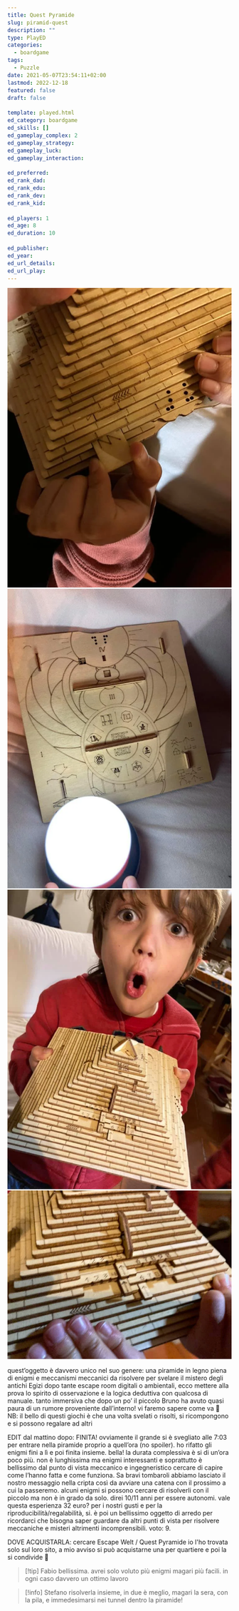 ```yaml
---
title: Quest Pyramide
slug: piramid-quest
description: ""
type: PlayED
categories:
  - boardgame
tags:
  - Puzzle
date: 2021-05-07T23:54:11+02:00
lastmod: 2022-12-18
featured: false
draft: false

template: played.html
ed_category: boardgame
ed_skills: []
ed_gameplay_complex: 2
ed_gameplay_strategy: 
ed_gameplay_luck: 
ed_gameplay_interaction: 

ed_preferred: 
ed_rank_dad: 
ed_rank_edu: 
ed_rank_dev: 
ed_rank_kid: 

ed_players: 1
ed_age: 8
ed_duration: 10

ed_publisher: 
ed_year: 
ed_url_details: 
ed_url_play: 
---
```


![](../../assets/img/played/boardgame/pyramidquest_1.webp)
![](../../assets/img/played/boardgame/pyramidquest_2.webp)
![](../../assets/img/played/boardgame/pyramidquest_3.webp)
![](../../assets/img/played/boardgame/pyramidquest_4.webp)

quest’oggetto è davvero unico nel suo genere: una piramide in legno piena di enigmi e meccanismi meccanici da risolvere per svelare il mistero degli antichi Egizi
dopo tante escape room digitali o ambientali, ecco mettere alla prova lo spirito di osservazione e la logica deduttiva con qualcosa di manuale. 
tanto immersiva che dopo un po’ il piccolo Bruno ha avuto quasi paura di un rumore proveniente dall’interno!
vi faremo sapere come va 🙂
NB: il bello di questi giochi è che una volta svelati o risolti, si ricompongono e si possono regalare ad altri

EDIT dal mattino dopo:
FINITA! ovviamente il grande si è svegliato alle 7:03 per entrare nella piramide proprio a quell’ora (no spoiler). ho rifatto gli enigmi fini a lì e poi finita insieme. bella! la durata complessiva è si di un’ora poco più. non è lunghissima ma enigmi interessanti e soprattutto è bellissimo dal punto di vista meccanico e ingegneristico cercare di capire come l’hanno fatta e come funziona. Sa bravi tombaroli abbiamo lasciato il nostro messaggio nella cripta così da avviare una catena con il prossimo a cui la passeremo. 
alcuni enigmi si possono cercare di risolverli con il piccolo ma non è in grado da solo. direi 10/11 anni per essere autonomi. vale questa esperienza 32 euro? per i nostri gusti e per la riproducibilità/regalabilità, si. è poi un bellissimo oggetto di arredo per ricordarci che bisogna saper guardare da altri punti di vista per risolvere meccaniche e misteri altrimenti incomprensibili. voto: 9. 

DOVE ACQUISTARLA: cercare Escape Welt / Quest Pyramide io l'ho trovata solo sul loro sito, a mio avviso si può acquistarne una per quartiere e poi la si condivide 🙂

> [!tip] Fabio bellissima. avrei solo voluto più enigmi magari più facili. in ogni caso davvero un ottimo lavoro

> [!info] Stefano risolverla insieme, in due è meglio, magari la sera, con la pila, e immedesimarsi nei tunnel dentro la piramide!
